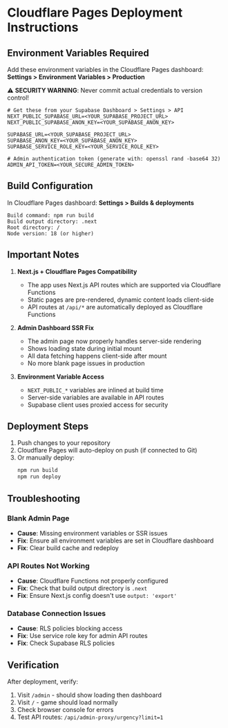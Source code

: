 # Cloudflare Pages Deployment Instructions

## Environment Variables Required

Add these environment variables in the Cloudflare Pages dashboard:
**Settings > Environment Variables > Production**

⚠️ **SECURITY WARNING**: Never commit actual credentials to version control!

```
# Get these from your Supabase Dashboard > Settings > API
NEXT_PUBLIC_SUPABASE_URL=<YOUR_SUPABASE_PROJECT_URL>
NEXT_PUBLIC_SUPABASE_ANON_KEY=<YOUR_SUPABASE_ANON_KEY>

SUPABASE_URL=<YOUR_SUPABASE_PROJECT_URL>
SUPABASE_ANON_KEY=<YOUR_SUPABASE_ANON_KEY>
SUPABASE_SERVICE_ROLE_KEY=<YOUR_SERVICE_ROLE_KEY>

# Admin authentication token (generate with: openssl rand -base64 32)
ADMIN_API_TOKEN=<YOUR_SECURE_ADMIN_TOKEN>
```

## Build Configuration

In Cloudflare Pages dashboard:
**Settings > Builds & deployments**

```
Build command: npm run build
Build output directory: .next
Root directory: /
Node version: 18 (or higher)
```

## Important Notes

1. **Next.js + Cloudflare Pages Compatibility**
   - The app uses Next.js API routes which are supported via Cloudflare Functions
   - Static pages are pre-rendered, dynamic content loads client-side
   - API routes at `/api/*` are automatically deployed as Cloudflare Functions

2. **Admin Dashboard SSR Fix**
   - The admin page now properly handles server-side rendering
   - Shows loading state during initial mount
   - All data fetching happens client-side after mount
   - No more blank page issues in production

3. **Environment Variable Access**
   - `NEXT_PUBLIC_*` variables are inlined at build time
   - Server-side variables are available in API routes
   - Supabase client uses proxied access for security

## Deployment Steps

1. Push changes to your repository
2. Cloudflare Pages will auto-deploy on push (if connected to Git)
3. Or manually deploy:
   ```bash
   npm run build
   npm run deploy
   ```

## Troubleshooting

### Blank Admin Page
- **Cause**: Missing environment variables or SSR issues
- **Fix**: Ensure all environment variables are set in Cloudflare dashboard
- **Fix**: Clear build cache and redeploy

### API Routes Not Working
- **Cause**: Cloudflare Functions not properly configured
- **Fix**: Check that build output directory is `.next`
- **Fix**: Ensure Next.js config doesn't use `output: 'export'`

### Database Connection Issues
- **Cause**: RLS policies blocking access
- **Fix**: Use service role key for admin API routes
- **Fix**: Check Supabase RLS policies

## Verification

After deployment, verify:
1. Visit `/admin` - should show loading then dashboard
2. Visit `/` - game should load normally
3. Check browser console for errors
4. Test API routes: `/api/admin-proxy/urgency?limit=1`
